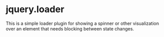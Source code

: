 jquery.loader
=============

This is a simple loader plugin for showing a spinner or other visualization over an element that needs blocking between state changes.
